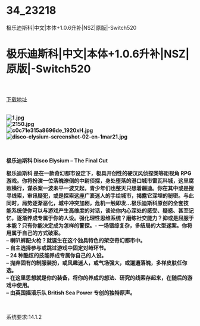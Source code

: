 # 34_23218
极乐迪斯科|中文|本体+1.0.6升补|NSZ|原版|-Switch520
# 极乐迪斯科|中文|本体+1.0.6升补|NSZ|原版|-Switch520
 <br/></br>
[下载地址](https://www.switch520.cc/article/23218 "下载地址")
<br/></br>

<p><strong><img title="1.jpg" src="https://www.switch520.cc/muke_img/2021_10_12_0971035cff581.jpg" alt="1.jpg"></strong><br>
<strong><img title="2150.jpg" src="https://www.switch520.cc/muke_img/2021_10_12_f755f308c6e4a.jpg" alt="2150.jpg"></strong><br>
<strong><img title="c0c71e315a8696de_1920xH.jpg" src="https://www.switch520.cc/muke_img/2021_10_12_1b777e6699172.jpg" alt="c0c71e315a8696de_1920xH.jpg"></strong><br>
<strong><img title="disco-elysium-screenshot-02-en-1mar21.jpg" src="https://www.switch520.cc/muke_img/2021_10_12_0f817f787d03b.jpg" alt="disco-elysium-screenshot-02-en-1mar21.jpg">&nbsp;</strong></p>
<p>&nbsp;</p>
<p><strong>极乐迪斯科 Disco Elysium – The Final Cut</strong></p>
<p><strong>极乐迪斯科 是在一款奇幻都市设定下，极具开创性的硬汉风侦探类等距视角 RPG 游戏。你将扮演一位落魄潦倒的中尉侦探，身处堕落的港口城市雷瓦科城，这里腐败横行，谋杀案一波未平一波又起，青少年们也整天只想着蹦迪。你在其中或是搜寻线索，审讯疑犯，或是探索这座广袤迷人的手绘城市，揭露它深埋的秘密。与此同时，局势逐渐恶化，城中冲突加剧，危机一触即发…极乐迪斯科原创的全套技能系统使你可以与游戏产生高维度的对话，谈论你内心深处的感受、疑惑、甚至记忆，逐渐养成专属于你的人设。强化理性思维系统？磨练社交能力？抑或是屈服于本能？只有你能决定成为怎样的警探。- 一场错综复杂，多结局的大型迷案。你将用属于自己的方式破案。</strong><br>
<strong>– 喇叭裤配火枪？就诞生在这个独具特色的架空奇幻都市中。</strong><br>
<strong>– 自主选择参与或跳过游戏中固定对峙环节。</strong><br>
<strong>– 24 种酷炫的技能养成专属你自己的人设。</strong><br>
<strong>– 抛弃固有的制服装扮，或风趣迷人，或气场强大，或邋遢落魄，多样皮肤任你选。</strong><br>
<strong>– 在这里思想就是你的装备，将你的养成的想法、研究的线索存起来，在随后的游戏中使用。</strong><br>
<strong>– 由英国摇滚乐队 British Sea Power 专创的独特原声。</strong></p>
<p>&nbsp;</p>
<p>系统要求:14.1.2</p>



